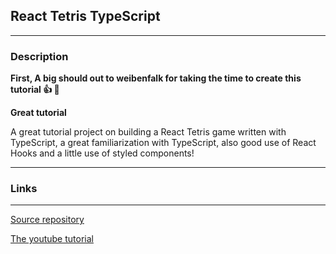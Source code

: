 ## React Tetris TypeScript

---

### **Description**

**First, A big should out to weibenfalk for taking the time to create this tutorial :thumbsup: :clap:**

**Great tutorial**

A great tutorial project on building a React Tetris game written with TypeScript, a great familiarization with TypeScript, also good use of React Hooks and a little use of styled components!

---

### **Links**

---

[Source repository](https://github.com/weibenfalk/react-tetris-with-typescript)

[The youtube tutorial](https://www.youtube.com/watch?v=jEjj2jvHpv4)
